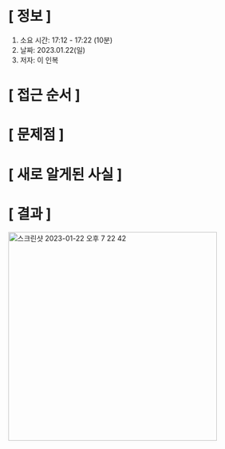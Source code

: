 # **[ 정보 ]**
1. 소요 시간: 17:12 - 17:22 (10분)
2. 날짜: 2023.01.22(일)
3. 저자: 이 인복

# **[ 접근 순서 ]**

# **[ 문제점 ]**

# **[ 새로 알게된 사실 ]**

# **[ 결과 ]**       
<img width="418" alt="스크린샷 2023-01-22 오후 7 22 42" src="https://user-images.githubusercontent.com/59809278/213911003-50b2e3d3-2cf5-4497-a2df-827dec4aed41.png">
